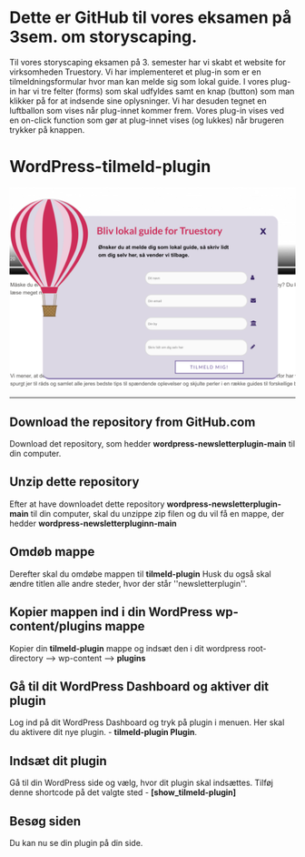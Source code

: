 # Dette er GitHub til vores eksamen på 3sem. om storyscaping. 
Til vores storyscaping eksamen på 3. semester har vi skabt et website for virksomheden Truestory. 
Vi har implementeret et plug-in som er en tilmeldningsformular hvor man kan melde sig som lokal guide. 
I vores plug-in har vi tre felter (forms) som skal udfyldes samt en knap (button) som man klikker på for at indsende sine oplysninger.
Vi har desuden tegnet en luftballon som vises når plug-innet kommer frem. Vores plug-in vises ved en on-click function som gør at plug-innet vises (og lukkes) når brugeren trykker på knappen. 


# WordPress-tilmeld-plugin

![Ballon Plugin](ballon.png)

***

## Download the repository from GitHub.com 
Download det repository, som hedder **wordpress-newsletterplugin-main** til din computer.

## Unzip dette repository
Efter at have downloadet dette repository **wordpress-newsletterplugin-main** til din computer, skal du unzippe zip filen og du vil få en mappe, der hedder **wordpress-newsletterpluginn-main**

## Omdøb mappe
Derefter skal du omdøbe mappen til **tilmeld-plugin**
Husk du også skal ændre titlen alle andre steder, hvor der står ''newsletterplugin''. 

## Kopier mappen ind i din WordPress wp-content/plugins mappe
Kopier din **tilmeld-plugin** mappe og indsæt den i dit wordpress root-directory --> wp-content --> **plugins**

## Gå til dit WordPress Dashboard og aktiver dit plugin
Log ind på dit WordPress Dashboard og tryk på plugin i menuen. Her skal du aktivere dit nye plugin. - **tilmeld-plugin Plugin**.

## Indsæt dit plugin
Gå til din WordPress side og vælg, hvor dit plugin skal indsættes. Tilføj denne shortcode på det valgte sted - **[show_tilmeld-plugin]**

## Besøg siden
Du kan nu se din plugin på din side. 
